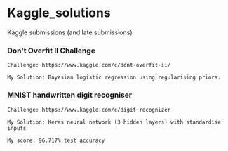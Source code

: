 # Kaggle_solutions
Kaggle submissions (and late submissions)

### Don't Overfit II Challenge

    Challenge: https://www.kaggle.com/c/dont-overfit-ii/

    My Solution: Bayesian logistic regression using regularising priors.
    
### MNIST handwritten digit recogniser

    Challenge: https://www.kaggle.com/c/digit-recognizer

    My Solution: Keras neural network (3 hidden layers) with standardise inputs
    
    My score: 96.717% test accuracy
